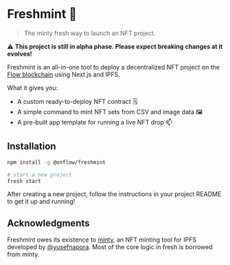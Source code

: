 # Freshmint 🍃

> The minty fresh way to launch an NFT project.

:warning: **This project is still in alpha phase. Please expect breaking changes at it evolves!**

Freshmint is an all-in-one tool to deploy a decentralized NFT project on the [Flow blockchain](https://www.onflow.org/) using Next.js and IPFS.

What it gives you:

- A custom ready-to-deploy NFT contract 🗒️
- A simple command to mint NFT sets from CSV and image data 🖼️
- A pre-built app template for running a live NFT drop 📫

## Installation

```sh
npm install -g @onflow/freshmint

# start a new project
fresh start
```

After creating a new project, 
follow the instructions in your project README to get it up and running!

## Acknowledgments

Freshmint owes its existence to [minty](https://github.com/yusefnapora/minty),
an NFT minting tool for IPFS developed by [@yusefnapora](https://github.com/yusefnapora). 
Most of the core logic in fresh is borrowed from minty.
